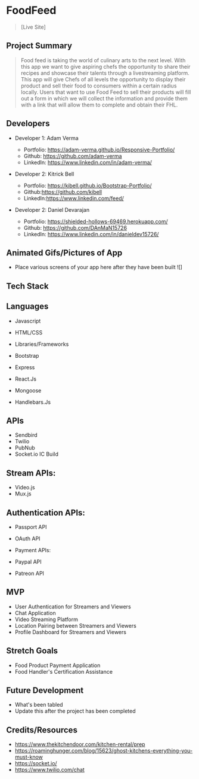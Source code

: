 # FoodFeed


> [Live Site]

## Project Summary

> Food feed is taking the world of culinary arts to the next level. With this app we want to give aspiring chefs the opportunity to share their recipes and showcase their talents through a livestreaming platform. This app will give Chefs of all levels the opportunity to display their product and sell their food to consumers within a certain radius locally. Users that want to use Food Feed to sell their products will fill out a form in which we will collect the information and provide them with a link that will allow them to  complete and obtain their FHL. 
## Developers

- Developer 1: Adam Verma
    - Portfolio: https://adam-verma.github.io/Responsive-Portfolio/
    - Github: https://github.com/adam-verma
    - LinkedIn: https://www.linkedin.com/in/adam-verma/

- Developer 2: Kitrick Bell
    - Portfolio: https://kibell.github.io/Bootstrap-Portfolio/
    - Github:https://github.com/kibell
    - LinkedIn:https://www.linkedin.com/feed/

- Developer 2: Daniel Devarajan
    - Portfolio: https://shielded-hollows-69469.herokuapp.com/
    - Github: https://github.com/DAnMaN15726
    - LinkedIn: https://www.linkedin.com/in/danieldev15726/




## Animated Gifs/Pictures of App

- Place various screens of your app here after they have been built
![]

## Tech Stack

## Languages

- Javascript
- HTML/CSS
- Libraries/Frameworks

- Bootstrap
- Express
- React.Js
- Mongoose
- Handlebars.Js


## APIs

- Sendbird
- Twilio
- PubNub
- Socket.io IC Build

## Stream APIs:

- Video.js
- Mux.js

## Authentication APIs:

- Passport API
- OAuth API
- Payment APIs:

- Paypal API
- Patreon API

## MVP

- User Authentication for Streamers and Viewers
- Chat Application
- Video Streaming Platform
- Location Pairing between Streamers and Viewers
- Profile Dashboard for Streamers and Viewers

## Stretch Goals

- Food Product Payment Application
- Food Handler's Certification Assistance


## Future Development
- What's been tabled
- Update this after the project has been completed


## Credits/Resources

- https://www.thekitchendoor.com/kitchen-rental/prep
- https://roaminghunger.com/blog/15623/ghost-kitchens-everything-you-must-know
- https://socket.io/
- https://www.twilio.com/chat
